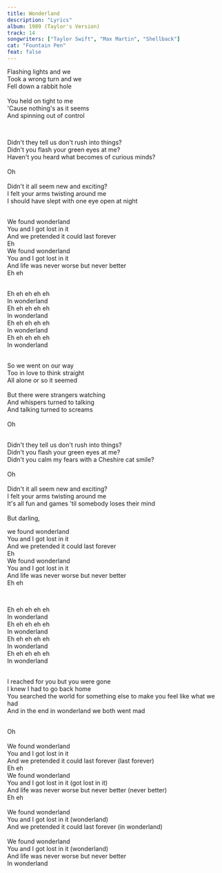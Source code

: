 ```yaml
---
title: Wonderland
description: "Lyrics"
album: 1989 (Taylor's Version)
track: 14
songwriters: ["Taylor Swift", "Max Martin", "Shellback"]
cat: "Fountain Pen"
feat: false
---
```


<p className="verse-one">
Flashing lights and we <br />
Took a wrong turn and we <br />
Fell down a rabbit hole <br />
 <br />
You held on tight to me <br />
'Cause nothing's as it seems <br />
And spinning out of control <br />
</p>
 <br />
 <p className="pre-chorus">
Didn't they tell us don't rush into things? <br />
Didn't you flash your green eyes at me? <br />
Haven't you heard what becomes of curious minds? <br />
 <br />
Oh <br />
 <br />
Didn't it all seem new and exciting? <br />
I felt your arms twisting around me <br />
I should have slept with one eye open at night <br />
</p>
<p className="chorus">
 <br />
We found wonderland <br />
You and I got lost in it <br />
And we pretended it could last forever <br />
Eh <br />
We found wonderland <br />
You and I got lost in it <br />
And life was never worse but never better <br />
Eh eh <br />
</p>
<p className="post-chorus">
 <br />
Eh eh eh eh eh <br />
In wonderland <br />
Eh eh eh eh eh <br />
In wonderland <br />
Eh eh eh eh eh <br />
In wonderland <br />
Eh eh eh eh eh <br />
In wonderland <br />
 <br />
 </p>
 <p className="verse-two">
So we went on our way <br />
Too in love to think straight <br />
All alone or so it seemed <br />
 <br />
But there were strangers watching <br />
And whispers turned to talking <br />
And talking turned to screams <br />
 <br />
Oh <br />
</p>
<p className="pre-chorus">
 <br />
Didn't they tell us don't rush into things? <br />
Didn't you flash your green eyes at me? <br />
Didn't you calm my fears with a Cheshire cat smile? <br />
 <br />
Oh <br />
 <br />
Didn't it all seem new and exciting? <br />
I felt your arms twisting around me <br />
It's all fun and games 'til somebody loses their mind <br />
 <br />
But darling,
</p>
<p className="chorus">
we found wonderland <br />
You and I got lost in it <br />
And we pretended it could last forever <br />
Eh <br />
We found wonderland <br />
You and I got lost in it <br />
And life was never worse but never better <br />
Eh eh <br />
</p>
 <br />
 <p className="post-chorus">
Eh eh eh eh eh <br />
In wonderland <br />
Eh eh eh eh eh <br />
In wonderland <br />
Eh eh eh eh eh <br />
In wonderland <br />
Eh eh eh eh eh <br />
In wonderland <br />
 <br />
 </p>
 <p className="bridge">
I reached for you but you were gone <br />
I knew I had to go back home <br />
You searched the world for something else to make you feel like what we had <br />
And in the end in wonderland we both went mad <br />
</p>
<p className="chorus">
 <br />
Oh <br />
 <br />
We found wonderland <br />
You and I got lost in it <br />
And we pretended it could last forever (last forever) <br />
Eh eh <br />
We found wonderland <br />
You and I got lost in it (got lost in it) <br />
And life was never worse but never better (never better) <br />
Eh eh <br />
 <br />
We found wonderland <br />
You and I got lost in it (wonderland) <br />
And we pretended it could last forever (in wonderland) <br />
 <br />
We found wonderland <br />
You and I got lost in it (wonderland) <br />
And life was never worse but never better <br />
In wonderland <br />
</p>
